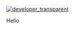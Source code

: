 [![developer_transparent](https://emoji.gg/assets/emoji/8740_developer_transparent.gif)](https://emoji.gg/emoji/8740_developer_transparent)

Hello

